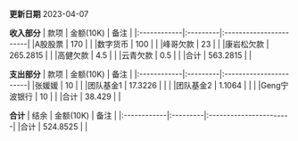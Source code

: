 **更新日期**
2023-04-07

**收入部分**
|   款项    | 金额(10K)     | 备注                    |
|:------------|:---------|:-----------------------|
|A股股票         | 170    |                       |
|数字货币         | 100      |  |
|峰哥欠款         | 23      |  |
|康岩松欠款         | 265.2815  |  |
|高健欠款         | 4.5  |  |
|云青欠款         | 0.5  |  |
|合计         | 563.2815 |                        |

**支出部分**
|   款项    | 金额(10K)     | 备注                    |
|:------------|:---------|:-----------------------|
|张媛媛         | 10      |  |
|团队基金1       | 17.3226 | | |
|团队基金2       | 1.1064 | | |
|Geng宁波银行    | 10         |  |
|合计         | 38.429 |                        |


**合计**
|   结余    | 金额(10K)     | 备注                    |
|:------------|:---------|:-----------------------|
|合计         | 524.8525    |                       |

